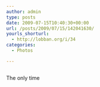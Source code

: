 ```yaml
---
author: admin
type: posts
date: 2009-07-15T10:40:30+00:00
url: /posts/2009/07/15/142041630/
yourls_shorturl:
  - http://lobban.org/i/34
categories:
  - Photos

---
```

<div class="figure">
  <img src="http://andy.lobban.org/photo/1280/142041630/1/n6SoNyvfPpxgubq80YsnngBw" alt="" />
</div>

The only time